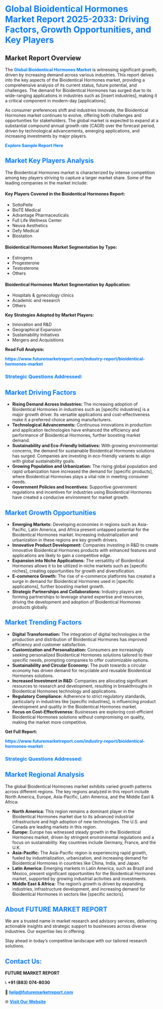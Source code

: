 <h1 style="color: #007BFF;">Global Bioidentical Hormones Market Report 2025-2033: Driving Factors, Growth Opportunities, and Key Players</h1>

<section id="overview">
<h2>Market Report Overview</h2>
<p>The <a href="https://www.futuremarketreport.com/industry-report/bioidentical-hormones-market" style="color: #007BFF; text-decoration: none;"><strong>Global Bioidentical Hormones Market</strong></a> is witnessing significant growth, driven by increasing demand across various industries. This report delves into the key aspects of the Bioidentical Hormones market, providing a comprehensive analysis of its current status, future potential, and challenges. The demand for Bioidentical Hormones has surged due to its wide-ranging applications in industries such as [insert industries], making it a critical component in modern-day [applications].</p>
<p>As consumer preferences shift and industries innovate, the Bioidentical Hormones market continues to evolve, offering both challenges and opportunities for stakeholders. The global market is expected to expand at a substantial compound annual growth rate (CAGR) over the forecast period, driven by technological advancements, emerging applications, and increasing investments by major players.</p>
</section>

<section id="overview">
<p><a href="https://www.futuremarketreport.com/request-sample/reportId=48871" style="color: #007BFF; text-decoration: none;"><strong>Explore Sample Report Here</strong></a></p>
</section>

<section id="key-players">
<h2 style="color: #007BFF;">Market Key Players Analysis</h2>
<p>The Bioidentical Hormones market is characterized by intense competition among key players striving to capture a larger market share. Some of the leading companies in the market include:</p>
<h4>Key Players Covered in the Bioidentical Hormones Report:</h4>
<ul><li>SottoPelle</li><li>BioTE Medical</li><li>Advantage Pharmaceuticals</li><li>Full Life Wellness Center</li><li>Neuva Aesthetics</li><li>Defy Medical</li><li>Biostation</li></ul>
<h4>Bioidentical Hormones Market Segmentation by Type:</h4>
<ul><li>Estrogens</li><li>Progesterone</li><li>Testosterone</li><li>Others</li></ul>

<h4>Bioidentical Hormones Market Segmentation by Application:</h4>
<ul><li>Hospitals &amp; gynecology clinics</li><li>Academic and research</li><li>Others</li></ul>
<p><strong>Key Strategies Adopted by Market Players:</strong></p>
<ul>
<li>Innovation and R&D</li>
<li>Geographical Expansion</li>
<li>Sustainability Initiatives</li>
<li>Mergers and Acquisitions</li>
</ul>
</section>

<section>
<p><strong>Read Full Analysis: </strong></p><a href="https://www.futuremarketreport.com/industry-report/bioidentical-hormones-market" style="color: #007BFF; text-decoration: none;"><strong>https://www.futuremarketreport.com/industry-report/bioidentical-hormones-market</strong></a>
<h3 style="color: #007BFF;">Strategic Questions Addressed:</h3>
</section>

<section id="driving-factors">
<h2 style="color: #007BFF;">Market Driving Factors</h2>
<ul>
<li><strong>Rising Demand Across Industries:</strong> The increasing adoption of Bioidentical Hormones in industries such as [specific industries] is a major growth driver. Its versatile applications and cost-effectiveness make it a preferred choice among manufacturers.</li>
<li><strong>Technological Advancements:</strong> Continuous innovations in production and application technologies have enhanced the efficiency and performance of Bioidentical Hormones, further boosting market demand.</li>
<li><strong>Sustainability and Eco-Friendly Initiatives:</strong> With growing environmental concerns, the demand for sustainable Bioidentical Hormones solutions has surged. Companies are investing in eco-friendly variants to align with global sustainability goals.</li>
<li><strong>Growing Population and Urbanization:</strong> The rising global population and rapid urbanization have increased the demand for [specific products], where Bioidentical Hormones plays a vital role in meeting consumer needs.</li>
<li><strong>Government Policies and Incentives:</strong> Supportive government regulations and incentives for industries using Bioidentical Hormones have created a conducive environment for market growth.</li>
</ul>
</section>

<section id="growth-opportunities">
<h2 style="color: #007BFF;">Market Growth Opportunities</h2>
<ul>
<li><strong>Emerging Markets:</strong> Developing economies in regions such as Asia-Pacific, Latin America, and Africa present untapped potential for the Bioidentical Hormones market. Increasing industrialization and urbanization in these regions are key growth drivers.</li>
<li><strong>Innovative Product Development:</strong> Companies investing in R&D to create innovative Bioidentical Hormones products with enhanced features and applications are likely to gain a competitive edge.</li>
<li><strong>Expansion into Niche Applications:</strong> The versatility of Bioidentical Hormones allows it to be utilized in niche markets such as [specific niches], creating opportunities for growth and diversification.</li>
<li><strong>E-commerce Growth:</strong> The rise of e-commerce platforms has created a surge in demand for Bioidentical Hormones used in [specific applications], further boosting market growth.</li>
<li><strong>Strategic Partnerships and Collaborations:</strong> Industry players are forming partnerships to leverage shared expertise and resources, driving the development and adoption of Bioidentical Hormones products globally.</li>
</ul>
</section>

<section id="trending-factors">
<h2 style="color: #007BFF;">Market Trending Factors</h2>
<ul>
<li><strong>Digital Transformation:</strong> The integration of digital technologies in the production and distribution of Bioidentical Hormones has improved efficiency and customer satisfaction.</li>
<li><strong>Customization and Personalization:</strong> Consumers are increasingly seeking personalized Bioidentical Hormones solutions tailored to their specific needs, prompting companies to offer customizable options.</li>
<li><strong>Sustainability and Circular Economy:</strong> The push towards a circular economy has driven demand for recyclable and reusable Bioidentical Hormones solutions.</li>
<li><strong>Increased Investment in R&D:</strong> Companies are allocating significant resources to research and development, resulting in breakthroughs in Bioidentical Hormones technology and applications.</li>
<li><strong>Regulatory Compliance:</strong> Adherence to strict regulatory standards, particularly in industries like [specific industries], is influencing product development and quality in the Bioidentical Hormones market.</li>
<li><strong>Focus on Cost-Effectiveness:</strong> Businesses are exploring cost-efficient Bioidentical Hormones solutions without compromising on quality, making the market more competitive.</li>
</ul>
</section>

<section>
<p><strong>Get Full Report: </strong></p><a href="https://www.futuremarketreport.com/industry-report/bioidentical-hormones-market" style="color: #007BFF; text-decoration: none;"><strong>https://www.futuremarketreport.com/industry-report/bioidentical-hormones-market</strong></a>
<h3 style="color: #007BFF;">Strategic Questions Addressed:</h3>
</section>


<section id="regional-analysis">
<h2 style="color: #007BFF;">Market Regional Analysis</h2>
<p>The global Bioidentical Hormones market exhibits varied growth patterns across different regions. The key regions analyzed in this report include North America, Europe, Asia-Pacific, Latin America, and the Middle East & Africa:</p>
<ul>
<li><strong>North America:</strong> This region remains a dominant player in the Bioidentical Hormones market due to its advanced industrial infrastructure and high adoption of new technologies. The U.S. and Canada are leading markets in this region.</li>
<li><strong>Europe:</strong> Europe has witnessed steady growth in the Bioidentical Hormones market, driven by stringent environmental regulations and a focus on sustainability. Key countries include Germany, France, and the U.K.</li>
<li><strong>Asia-Pacific:</strong> The Asia-Pacific region is experiencing rapid growth, fueled by industrialization, urbanization, and increasing demand for Bioidentical Hormones in countries like China, India, and Japan.</li>
<li><strong>Latin America:</strong> Emerging markets in Latin America, such as Brazil and Mexico, present significant opportunities for the Bioidentical Hormones market, supported by growing industrial activities and investments.</li>
<li><strong>Middle East & Africa:</strong> The region’s growth is driven by expanding industries, infrastructure development, and increasing demand for Bioidentical Hormones in sectors like [specific sectors].</li>
</ul>
</section>

<footer>
<h2 style="color: #007BFF;">About FUTURE MARKET REPORT</h2>
<p>We are a trusted name in market research and advisory services, delivering actionable insights and strategic support to businesses across diverse industries. Our expertise lies in offering:</p>

<p>Stay ahead in today’s competitive landscape with our tailored research solutions.</p>

<h2 style="color: #007BFF;">Contact Us:</h2>
<p><strong>FUTURE MARKET REPORT</strong></p>
<p>📞 <strong>+91 (883) 074-8030</strong></p>
<p>📧 <strong><a href="mailto:help@futuremarketreport.com" style="color: #007BFF;">help@futuremarketreport.com</a></strong></p>
<p>🌐 <strong><a href="https://www.futuremarketreport.com/" style="color: #007BFF;">Visit Our Website</a></strong></p>
</footer>